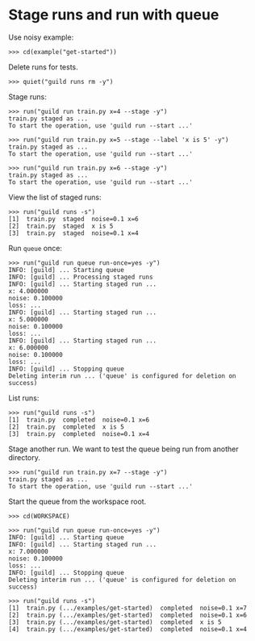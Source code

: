 # Stage runs and run with queue

Use noisy example:

    >>> cd(example("get-started"))

Delete runs for tests.

    >>> quiet("guild runs rm -y")

Stage runs:

    >>> run("guild run train.py x=4 --stage -y")
    train.py staged as ...
    To start the operation, use 'guild run --start ...'

    >>> run("guild run train.py x=5 --stage --label 'x is 5' -y")
    train.py staged as ...
    To start the operation, use 'guild run --start ...'

    >>> run("guild run train.py x=6 --stage -y")
    train.py staged as ...
    To start the operation, use 'guild run --start ...'

View the list of staged runs:

    >>> run("guild runs -s")
    [1]  train.py  staged  noise=0.1 x=6
    [2]  train.py  staged  x is 5
    [3]  train.py  staged  noise=0.1 x=4

Run `queue` once:

    >>> run("guild run queue run-once=yes -y")
    INFO: [guild] ... Starting queue
    INFO: [guild] ... Processing staged runs
    INFO: [guild] ... Starting staged run ...
    x: 4.000000
    noise: 0.100000
    loss: ...
    INFO: [guild] ... Starting staged run ...
    x: 5.000000
    noise: 0.100000
    loss: ...
    INFO: [guild] ... Starting staged run ...
    x: 6.000000
    noise: 0.100000
    loss: ...
    INFO: [guild] ... Stopping queue
    Deleting interim run ... ('queue' is configured for deletion on success)

List runs:

    >>> run("guild runs -s")
    [1]  train.py  completed  noise=0.1 x=6
    [2]  train.py  completed  x is 5
    [3]  train.py  completed  noise=0.1 x=4

Stage another run. We want to test the queue being run from another
directory.

    >>> run("guild run train.py x=7 --stage -y")
    train.py staged as ...
    To start the operation, use 'guild run --start ...'

Start the queue from the workspace root.

    >>> cd(WORKSPACE)

    >>> run("guild run queue run-once=yes -y")
    INFO: [guild] ... Starting queue
    INFO: [guild] ... Starting staged run ...
    x: 7.000000
    noise: 0.100000
    loss: ...
    INFO: [guild] ... Stopping queue
    Deleting interim run ... ('queue' is configured for deletion on success)

    >>> run("guild runs -s")
    [1]  train.py (.../examples/get-started)  completed  noise=0.1 x=7
    [2]  train.py (.../examples/get-started)  completed  noise=0.1 x=6
    [3]  train.py (.../examples/get-started)  completed  x is 5
    [4]  train.py (.../examples/get-started)  completed  noise=0.1 x=4
